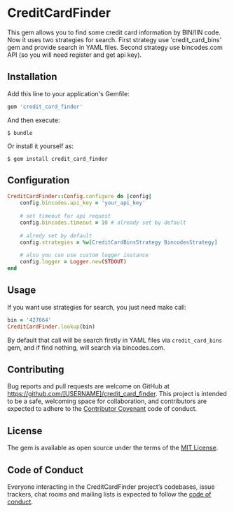# CreditCardFinder

This gem allows you to find some credit card information by BIN/IIN code. Now it uses two strategies for search. First strategy use 'credit_card_bins' gem and provide search in YAML files.
Second strategy use bincodes.com API (so you will need register and get api key).

## Installation

Add this line to your application's Gemfile:

```ruby
gem 'credit_card_finder'
```

And then execute:

    $ bundle

Or install it yourself as:

    $ gem install credit_card_finder

## Configuration

```ruby
CreditCardFinder::Config.configure do |config|
    config.bincodes.api_key = 'your_api_key'
    
    # set timeout for api request
    config.bincodes.timeout = 10 # already set by default
    
    # alredy set by default
    config.strategies = %w[CreditCardBinsStrategy BincodesStrategy]
    
    # also you can use custom logger instance
    config.logger = Logger.new(STDOUT)
end
```

## Usage

If you want use strategies for search, you just need make call:

```ruby
bin = '427664'
CreditCardFinder.lookup(bin)
```

By default that call will be search firstly in YAML files via `credit_card_bins` gem, and if find nothing, will search via bincodes.com.

## Contributing

Bug reports and pull requests are welcome on GitHub at https://github.com/[USERNAME]/credit_card_finder. This project is intended to be a safe, welcoming space for collaboration, and contributors are expected to adhere to the [Contributor Covenant](http://contributor-covenant.org) code of conduct.

## License

The gem is available as open source under the terms of the [MIT License](https://opensource.org/licenses/MIT).

## Code of Conduct

Everyone interacting in the CreditCardFinder project’s codebases, issue trackers, chat rooms and mailing lists is expected to follow the [code of conduct](https://github.com/[USERNAME]/credit_card_finder/blob/master/CODE_OF_CONDUCT.md).
